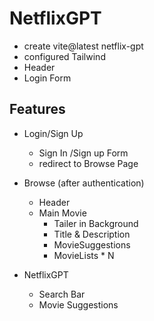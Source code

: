 # NetflixGPT
- create vite@latest netflix-gpt
- configured Tailwind
- Header
- Login Form




## Features

- Login/Sign Up 
    - Sign In /Sign up Form
    - redirect to Browse Page
    
- Browse (after authentication)
    - Header
    - Main Movie
        - Tailer in Background
        - Title & Description
        - MovieSuggestions
        - MovieLists * N
- NetflixGPT   
    - Search Bar
    - Movie Suggestions

